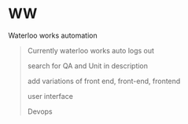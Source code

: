 # WW
Waterloo works automation


> Currently waterloo works auto logs out
>
> search for QA and Unit in description
> 
> add variations of front end, front-end, frontend
> 
> user interface
> 
> Devops
